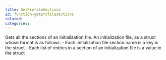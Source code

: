 ```yaml
---
title: GetProfileSections
id: function-getprofilesections
related:
categories:
---
```


Gets all the sections of an initialization file.
        An initialization file, as a struct whose format is as follows:
            - Each initialization file section name is a key in the
              struct
            - Each list of entries in a section of an initialization
              file is a value in the struct
